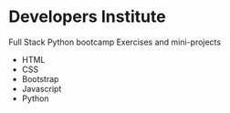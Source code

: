 # Developers Institute 

Full Stack Python bootcamp
Exercises and mini-projects

* HTML
* CSS
* Bootstrap
* Javascript
* Python
